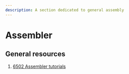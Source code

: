 ```yaml
---
description: A section dedicated to general assembly
---
```


# Assembler

## General resources

1. [6502 Assembler tutorials](http://www.6502.org/tutorials/)

